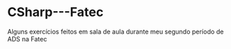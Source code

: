 # CSharp---Fatec
Alguns exercícios feitos em sala de aula durante meu segundo período de ADS na Fatec 

